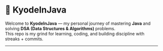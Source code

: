 # 🚀 KyodeInJava

Welcome to **KyodeInJava** — my personal journey of mastering **Java** and solving **DSA (Data Structures & Algorithms)** problems.  
This repo is my grind for learning, coding, and building discipline with streaks + commits.

---